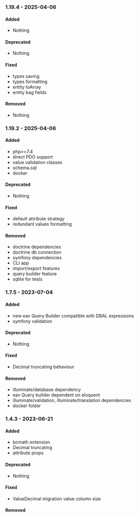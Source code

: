 ### 1.19.4 - 2025-04-06

#### Added

- Nothing

#### Deprecated

- Nothing

#### Fixed

- types saving
- types formatting
- entity toArray
- entity bag fields

#### Removed

- Nothing

### 1.19.2 - 2025-04-06

#### Added

- php>=7.4
- direct PDO support
- value validation classes
- schema.sql
- docker

#### Deprecated

- Nothing

#### Fixed

- default attribute strategy 
- redundant values formatting

#### Removed

- doctrine dependencies
- doctrine db connection 
- symfony dependencies
- CLI app
- import/export features 
- query builder feature
- sqlite for tests

### 1.7.5 - 2023-07-04

#### Added
- new eav Query Builder compatible with DBAL expressions
- symfony validation

#### Deprecated

- Nothing

#### Fixed

- Decimal truncating behaviour

#### Removed

- illuminate/database dependency
- eav Query builder dependent on eloquent
- illuminate/validation, illuminate/translation dependencies
- docker folder

### 1.4.3 - 2023-06-21

#### Added
- bcmath extension
- Decimal truncating
- attribute props 

#### Deprecated

- Nothing

#### Fixed

- ValueDecimal migration value column size

#### Removed
